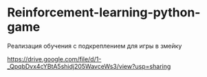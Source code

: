 # Reinforcement-learning-python-game
Реализация обучения с подкреплением для игры в змейку 

https://drive.google.com/file/d/1-_QpqbDvx4cYBtA5shidj205WavceWs3/view?usp=sharing
